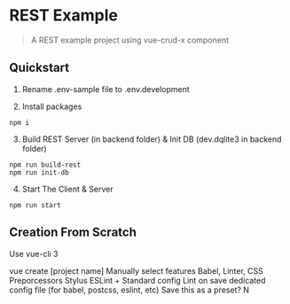 # REST Example

> A REST example project using vue-crud-x component


## Quickstart

1. Rename .env-sample file to .env.development

2. Install packages

```
npm i
```

3. Build REST Server (in backend folder) & Init DB (dev.dqlite3 in backend folder)

```
npm run build-rest
npm run init-db
```

4. Start The Client & Server

```
npm run start
```


## Creation From Scratch

Use vue-cli 3

vue create [project name]
Manually select features
Babel, Linter, CSS Preporcessors
Stylus
ESLint + Standard config
Lint on save
dedicated config file (for babel, postcss, eslint, etc)
Save this as a preset? N

